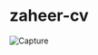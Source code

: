 # zaheer-cv

![Capture](https://github.com/zaheerkhan1122/zaheer-cv/assets/147386260/a7c68910-a847-4229-b9d8-f575d5e66ed7)
